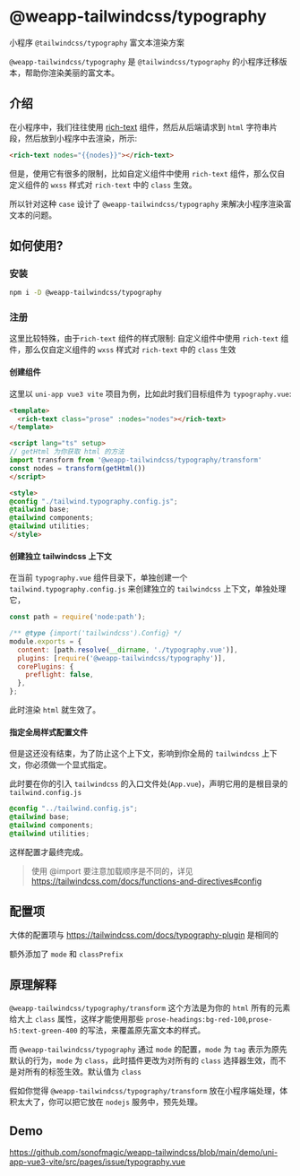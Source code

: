 # @weapp-tailwindcss/typography

小程序 `@tailwindcss/typography` 富文本渲染方案

`@weapp-tailwindcss/typography` 是 `@tailwindcss/typography` 的小程序迁移版本，帮助你渲染美丽的富文本。

## 介绍

在小程序中，我们往往使用 [rich-text](https://developers.weixin.qq.com/miniprogram/dev/component/rich-text.html) 组件，然后从后端请求到 `html` 字符串片段，然后放到小程序中去渲染，所示:

```html
<rich-text nodes="{{nodes}}"></rich-text>
```

但是，使用它有很多的限制，比如自定义组件中使用 `rich-text` 组件，那么仅自定义组件的 `wxss` 样式对 `rich-text` 中的 `class` 生效。

所以针对这种 `case` 设计了 `@weapp-tailwindcss/typography` 来解决小程序渲染富文本的问题。

## 如何使用?

### 安装

```sh
npm i -D @weapp-tailwindcss/typography
```

### 注册

这里比较特殊，由于`rich-text` 组件的样式限制: 自定义组件中使用 `rich-text` 组件，那么仅自定义组件的 `wxss` 样式对 `rich-text` 中的 `class` 生效

#### 创建组件

这里以 `uni-app vue3 vite` 项目为例，比如此时我们目标组件为 `typography.vue`:

```html
<template>
  <rich-text class="prose" :nodes="nodes"></rich-text>
</template>

<script lang="ts" setup>
// getHtml 为你获取 html 的方法
import transform from '@weapp-tailwindcss/typography/transform'
const nodes = transform(getHtml()) 
</script>

<style>
@config "./tailwind.typography.config.js";
@tailwind base;
@tailwind components;
@tailwind utilities;
</style>
```

#### 创建独立 tailwindcss 上下文

在当前 `typography.vue` 组件目录下，单独创建一个 `tailwind.typography.config.js` 来创建独立的 `tailwindcss` 上下文，单独处理它，

```js
const path = require('node:path');

/** @type {import('tailwindcss').Config} */
module.exports = {
  content: [path.resolve(__dirname, './typography.vue')],
  plugins: [require('@weapp-tailwindcss/typography')],
  corePlugins: {
    preflight: false,
  },
};
```

此时渲染 `html` 就生效了。

#### 指定全局样式配置文件

但是这还没有结束，为了防止这个上下文，影响到你全局的 `tailwindcss` 上下文，你必须做一个显式指定。

此时要在你的引入 `tailwindcss` 的入口文件处(`App.vue`)，声明它用的是根目录的 `tailwind.config.js`

```css
@config "../tailwind.config.js";
@tailwind base;
@tailwind components;
@tailwind utilities;
```

这样配置才最终完成。

> 使用 @import 要注意加载顺序是不同的，详见 <https://tailwindcss.com/docs/functions-and-directives#config>

## 配置项

大体的配置项与 <https://tailwindcss.com/docs/typography-plugin> 是相同的

额外添加了 `mode` 和 `classPrefix`

## 原理解释

`@weapp-tailwindcss/typography/transform` 这个方法是为你的 `html` 所有的元素给大上 `class` 属性，这样才能使用那些 `prose-headings:bg-red-100`,`prose-h5:text-green-400` 的写法，来覆盖原先富文本的样式。

而 `@weapp-tailwindcss/typography` 通过 `mode` 的配置，`mode` 为 `tag` 表示为原先默认的行为，`mode` 为 `class`，此时插件更改为对所有的 `class` 选择器生效，而不是对所有的标签生效。默认值为 `class`

假如你觉得 `@weapp-tailwindcss/typography/transform` 放在小程序端处理，体积太大了，你可以把它放在 `nodejs` 服务中，预先处理。

## Demo

<https://github.com/sonofmagic/weapp-tailwindcss/blob/main/demo/uni-app-vue3-vite/src/pages/issue/typography.vue>
